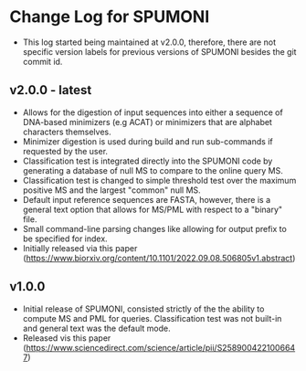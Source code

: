 # Change Log for SPUMONI

- This log started being maintained at v2.0.0, therefore, there are not specific version labels for previous versions of SPUMONI besides the git commit id.

## v2.0.0 - latest
- Allows for the digestion of input sequences into either a sequence of DNA-based minimizers (e.g ACAT) or minimizers that are alphabet characters themselves.
- Minimizer digestion is used during build and run sub-commands if requested by the user.
- Classification test is integrated directly into the SPUMONI code by generating a database of null MS to compare to the online query MS.
- Classification test is changed to simple threshold test over the maximum positive MS and the largest "common" null MS.
- Default input reference sequences are FASTA, however, there is a general text option that allows for MS/PML with respect to a "binary" file.
- Small command-line parsing changes like allowing for output prefix to be specified for index.
- Initially released via this paper (https://www.biorxiv.org/content/10.1101/2022.09.08.506805v1.abstract)


## v1.0.0
- Initial release of SPUMONI, consisted strictly of the the ability to compute MS and PML for queries. Classification test was not built-in and general text was the default mode.
- Released vis this paper (https://www.sciencedirect.com/science/article/pii/S2589004221006647)